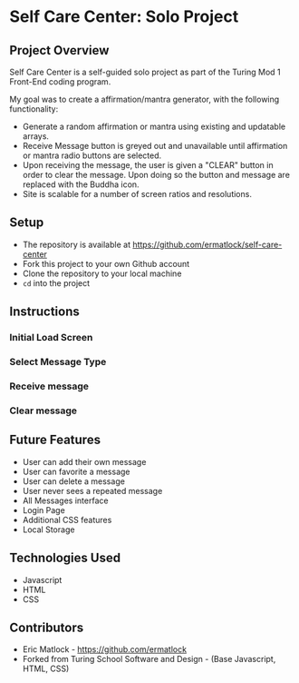 # Self Care Center: Solo Project
## Project Overview
Self Care Center is a self-guided solo project as part of the Turing Mod 1 Front-End coding program.

My goal was to create a affirmation/mantra generator, with the following functionality:
- Generate a random affirmation or mantra using existing and updatable arrays.
- Receive Message button is greyed out and unavailable until affirmation or mantra radio buttons are selected.
- Upon receiving the message, the user is given a "CLEAR" button in order to clear the message. Upon doing so the button and message are replaced with the Buddha icon.
- Site is scalable for a number of screen ratios and resolutions.

## Setup
- The repository is available at https://github.com/ermatlock/self-care-center
- Fork this project to your own Github account
- Clone the repository to your local machine
- `cd` into the project

## Instructions
### Initial Load Screen
### Select Message Type
### Receive message
### Clear message

## Future Features
- User can add their own message
- User can favorite a message
- User can delete a message
- User never sees a repeated message
- All Messages interface
- Login Page
- Additional CSS features
- Local Storage

## Technologies Used
- Javascript
- HTML
- CSS

## Contributors
- Eric Matlock - https://github.com/ermatlock
- Forked from Turing School Software and Design - (Base Javascript, HTML, CSS)
